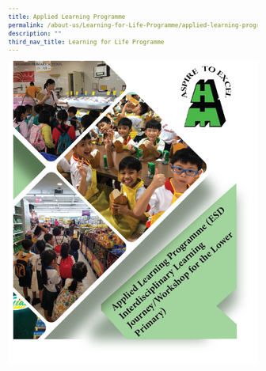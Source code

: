 ```yaml
---
title: Applied Learning Programme
permalink: /about-us/Learning-for-Life-Programme/applied-learning-programme/
description: ""
third_nav_title: Learning for Life Programme
---
```

![](/images/ESD.png)